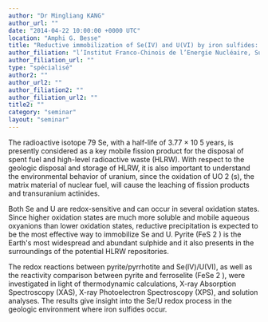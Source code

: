 ```yaml
---
author: "Dr Mingliang KANG"
author_url: ""
date: "2014-04-22 10:00:00 +0000 UTC"
location: "Amphi G. Besse"
title: "Reductive immobilization of Se(IV) and U(VI) by iron sulfides: case for the geologic disposal of high-level radioactive waste "
author_filiation: "l’Institut Franco-Chinois de l’Energie Nucléaire, Sun Yat-sen University, Zhuhai City, China"
author_filiation_url: ""
type: "spécialisé"
author2: ""
author_url2: ""
author_filiation2: ""
author_filiation_url2: ""
title2: ""
category: "seminar" 
layout: "seminar"
---
```

The radioactive isotope 
79
Se, with a half-life of 3.77 × 10
5
 years, is presently considered as a key mobile fission product for the disposal of spent fuel and high-level radioactive waste (HLRW). With respect to the geologic disposal and storage of HLRW, it is also important to understand the environmental behavior of uranium, since the oxidation of UO
2
(s), the matrix material of nuclear fuel, will cause the leaching of fission products and transuranium actinides.

Both Se and U are redox-sensitive and can occur in several oxidation states. Since higher oxidation states are much more soluble and mobile aqueous oxyanions than lower oxidation states, reductive precipitation is expected to be the most effective way to immobilize Se and U. Pyrite (FeS
2
) is the Earth's most widespread and abundant sulphide and it also presents in the surroundings of the potential HLRW repositories.

The redox reactions between pyrite/pyrrhotite and Se(IV)/U(VI), as well as the reactivity comparison between pyrite and ferroselite (FeSe
2
), were investigated in light of thermodynamic calculations, X-ray Absorption Spectroscopy (XAS), X-ray Photoelectron Spectroscopy (XPS), and solution analyses. The results give insight into the Se/U redox process in the geologic environment where iron sulfides occur.
